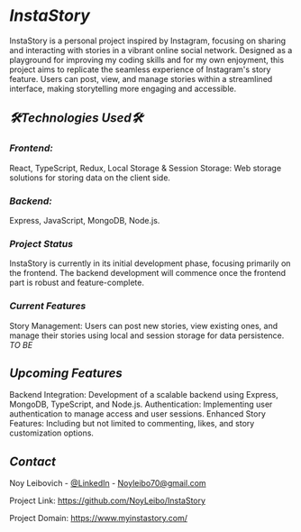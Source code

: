 # *_InstaStory_*
InstaStory is a personal project inspired by Instagram, focusing on sharing and interacting with stories in a vibrant online  social network. Designed as a playground for improving my coding skills and for my own enjoyment, this project aims to replicate the seamless experience of Instagram's story feature. Users can post, view, and manage stories within a streamlined interface, making storytelling more engaging and accessible.

## *_🛠️Technologies Used🛠️_*
### *Frontend:*
React,
TypeScript,
Redux,
Local Storage & Session Storage: Web storage solutions for storing data on the client side.


### *Backend:*

Express,
JavaScript,
MongoDB,
Node.js.


### *_Project Status_*
InstaStory is currently in its initial development phase, focusing primarily on the frontend. The backend development will commence once the frontend part is robust and feature-complete.

### *_Current Features_*
Story Management: Users can post new stories, view existing ones, and manage their stories using local and session storage for data persistence. *TO BE*

## *_Upcoming Features_*
Backend Integration: Development of a scalable backend using Express, MongoDB, TypeScript, and Node.js.
Authentication: Implementing user authentication to manage access and user sessions.
Enhanced Story Features: Including but not limited to commenting, likes, and story customization options.

## **_Contact_**
Noy Leibovich - [@LinkedIn](https://www.linkedin.com/in/noy-leibovich-66343a1b1/) - Noyleibo70@gmail.com

Project Link: https://github.com/NoyLeibo/InstaStory

Project Domain: https://www.myinstastory.com/

